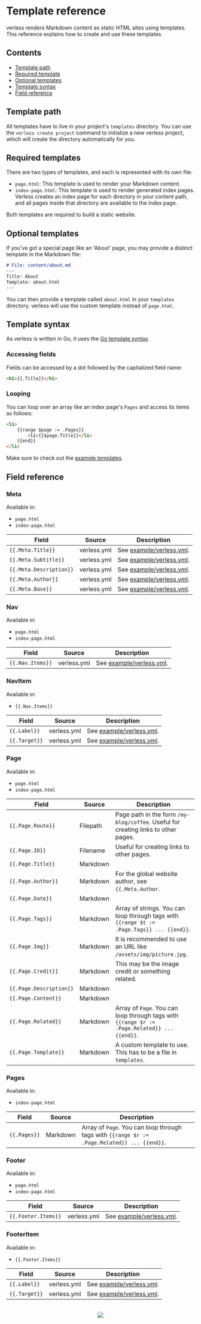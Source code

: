 # Template reference

verless renders Markdown content as static HTML sites using templates. This reference explains how to create and use
these templates.

## Contents

* [Template path](#template-path)
* [Required template](#required-templates)
* [Optional templates](#optional-templates)
* [Template syntax](#template-syntax)
* [Field reference](#field-reference)

## Template path

All templates have to live in your project's `templates` directory. You can use the `verless create project` command
to initialize a new verless project, which will create the directory automatically for you.

## Required templates

There are two types of templates, and each is represented with its own file:

* `page.html`: This template is used to render your Markdown content.
* `index-page.html`: This template is used to render generated index pages. Verless creates an index page for each
directory in your content path, and all pages inside that directory are available to the index page.

Both templates are required to build a static website.

## Optional templates

If you've got a special page like an 'About' page, you may provide a distinct template in the Markdown file:

```markdown
# File: content/about.md
---
Title: About
Template: about.html
---
```

You can then provide a template called `about.html` in your `templates` directory. verless will use the custom template
instead of `page.html`.

## Template syntax

As verless is written in Go, it uses the [Go template syntax](https://golang.org/pkg/text/template/).

### Accessing fields

Fields can be accessed by a dot followed by the capitalized field name:

```html
<h1>{{.Title}}</h1>
``` 

### Looping

You can loop over an array like an index page's `Pages` and access its items as follows:

```html
<li>
    {{range $page := .Pages}}
        <li>{{$page.Title}}</li>
    {{end}}
</li>
```

Make sure to check out the [example templates](https://github.com/verless/verless/tree/master/example/templates).

## Field reference

### Meta

Available in:
* `page.html`
* `index-page.html`

| Field                   | Source      | Description                                                                                    |
|-------------------------|-------------|------------------------------------------------------------------------------------------------|
| `{{.Meta.Title}}`       | verless.yml | See [example/verless.yml](https://github.com/verless/verless/blob/master/example/verless.yml). |
| `{{.Meta.Subtitle}}`    | verless.yml | See [example/verless.yml](https://github.com/verless/verless/blob/master/example/verless.yml). |
| `{{.Meta.Description}}` | verless.yml | See [example/verless.yml](https://github.com/verless/verless/blob/master/example/verless.yml). |
| `{{.Meta.Author}}`      | verless.yml | See [example/verless.yml](https://github.com/verless/verless/blob/master/example/verless.yml). |
| `{{.Meta.Base}}`        | verless.yml | See [example/verless.yml](https://github.com/verless/verless/blob/master/example/verless.yml). |

### Nav

Available in:
* `page.html`
* `index-page.html`

| Field            | Source      | Description                                                                                    |
|------------------|-------------|------------------------------------------------------------------------------------------------|
| `{{.Nav.Items}}` | verless.yml | See [example/verless.yml](https://github.com/verless/verless/blob/master/example/verless.yml). |

### NavItem

Available in:
* `{{.Nav.Items}}`

| Field         | Source      | Description                                                                                    |
|---------------|-------------|------------------------------------------------------------------------------------------------|
| `{{.Label}}`  | verless.yml | See [example/verless.yml](https://github.com/verless/verless/blob/master/example/verless.yml). |
| `{{.Target}}` | verless.yml | See [example/verless.yml](https://github.com/verless/verless/blob/master/example/verless.yml). |

### Page

Available in:
* `page.html`
* `index-page.html`

| Field                   | Source   | Description                                                                                      |
|-------------------------|----------|--------------------------------------------------------------------------------------------------|
| `{{.Page.Route}}`       | Filepath | Page path in the form `/my-blog/coffee`. Useful for creating links to other pages.               |
| `{{.Page.ID}}`          | Filename | Useful for creating links to other pages.                                                        |
| `{{.Page.Title}}`       | Markdown |                                                                                                  |
| `{{.Page.Author}}`      | Markdown | For the global website author, see `{{.Meta.Author`.                                             |
| `{{.Page.Date}}`        | Markdown |                                                                                                  |
| `{{.Page.Tags}}`        | Markdown | Array of strings. You can loop through tags with `{{range $t := .Page.Tags}} ... {{end}}`.       |
| `{{.Page.Img}}`         | Markdown | It is recommended to use an URL like `/assets/img/picture.jpg`.                                  |
| `{{.Page.Credit}}`      | Markdown | This may be the image credit or something related.                                               |
| `{{.Page.Description}}` | Markdown |                                                                                                  |
| `{{.Page.Content}}`     | Markdown |                                                                                                  |
| `{{.Page.Related}}`     | Markdown | Array of `Page`. You can loop through tags with `{{range $r := .Page.Related}} ... {{end}}`.     |
| `{{.Page.Template}}`    | Markdown | A custom template to use. This has to be a file in `templates`.                                  |

### Pages

Available in:
* `index-page.html`

| Field        | Source   | Description                                                                                  |
|--------------|----------|----------------------------------------------------------------------------------------------|
| `{{.Pages}}` | Markdown | Array of `Page`. You can loop through tags with `{{range $r := .Page.Related}} ... {{end}}`. |

### Footer

Available in:
* `page.html`
* `index-page.html`

| Field               | Source      | Description                                                                                    |
|---------------------|-------------|------------------------------------------------------------------------------------------------|
| `{{.Footer.Items}}` | verless.yml | See [example/verless.yml](https://github.com/verless/verless/blob/master/example/verless.yml). |

### FooterItem

Available in:
* `{{.Footer.Items}}`

| Field         | Source      | Description                                                                                    |
|---------------|-------------|------------------------------------------------------------------------------------------------|
| `{{.Label}}`  | verless.yml | See [example/verless.yml](https://github.com/verless/verless/blob/master/example/verless.yml). |
| `{{.Target}}` | verless.yml | See [example/verless.yml](https://github.com/verless/verless/blob/master/example/verless.yml). |

<p align="center">
<br>
<a href="https://github.com/verless/verless"><img src="https://verless.dominikbraun.io/assets/img/icon-light.png"></a>
</p>
